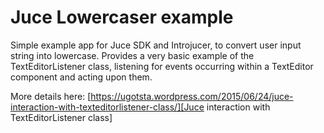 # Juce Lowercaser example

Simple example app for Juce SDK and Introjucer, to convert user input string into lowercase. Provides a very basic example of the TextEditorListener class, listening for events occurring within a TextEditor component and acting upon them.

More details here: [https://ugotsta.wordpress.com/2015/06/24/juce-interaction-with-texteditorlistener-class/][Juce interaction with TextEditorListener class]
